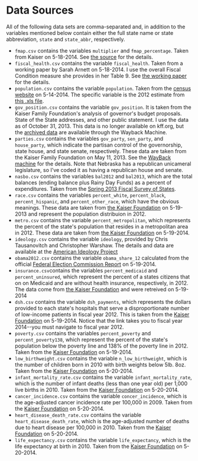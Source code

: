 # Data Sources

All of the following data sets are comma-separated and, in addition to the variables mentioned below contain either the full state name or state abbreviation, `state` and `state_abbr`, respectively.

* `fmap.csv` contains the variables `multiplier` and `fmap_percentage`. Taken from Kaiser on 5-18-2014. See [the source](http://kff.org/medicaid/state-indicator/federal-matching-rate-and-multiplier/) for the details.
* `fiscal_health.csv` contains the variable `fiscal_health`. Taken from a working paper by Sarah Arnett on 5-18-2014. I use the overall Fiscal Condition measure she provides in her Table 9. See [the working paper](http://mercatus.org/sites/default/files/Arnett_StateFiscalCondition_v1.pdf) for the details.
* `population.csv` contains the variable `population`. Taken from the [census website](http://www.census.gov/popest/data/state/totals/2012/index.html) on 5-14-2014. The specific variable is the 2012 estimate from [this .xls file](http://www.census.gov/popest/data/state/totals/2012/tables/NST-EST2012-01.xls).
* `gov_position.csv` contains the variable `gov_position`. It is taken from the Kaiser Family Foundation's analysis of governor's budget proposals. State of the State addresses, and other public statement. I use the data as of October 31, 2013. This data is no longer available on kff.org, but the [archived data](https://web.archive.org/web/20131031084159/http://kff.org/health-reform/state-indicator/state-activity-around-expanding-medicaid-under-the-affordable-care-act/) are available through the Wayback Machine.
* `parties.csv` contains the variables `gov_party`, `sen_party`, and `house_party`, which indicate the partisan control of the governorship, state house, and state senate, respectively. These data are taken from the Kaiser Family Foundation on May 11, 2013. See the [WayBack machine](https://web.archive.org/web/20130511115506/http://kff.org/other/state-indicator/state-political-parties/) for the details. Note that Nebraska has a republican unicameral legislature, so I've coded it as having a republican house and senate.
* `nasbo.csv` contains the variables `bal2012` and `bal2013`, which are the total balances (ending balance plus Rainy Day Funds) as a percent of expenditures. Taken from the [Spring 2013 Fiscal Survey of States](http://www.nasbo.org/sites/default/files/Spring%202013%20Fiscal%20Survey%20of%20States.pdf).
* `race.csv` contains the variables `percent_white`, `percent_black`, `percent_hispanic`, and `percent_other_race`, which have the obvious meanings. These data are taken from [the Kaiser Foundation](http://kff.org/other/state-indicator/distribution-by-raceethnicity/) on 5-19-2013 and represent the population distribuion in 2012. 
* `metro.csv` contains the variable `percent_metropolitan`, which represents the percent of the state's population that resides in a metropolitan area in 2012. These data are taken from [the Kaiser Foundation](http://kff.org/other/state-indicator/metropolitan-distribution/) on 5-19-2014.
* `ideology.csv` contains the variable `ideology`, provided by Chris Tausanovitch and Christopher Warshaw. The details and data are available at the [American Ideology Project](http://www.americanideologyproject.com/)
* `obama2012.csv` contains the variable `obama_share_12` calculated from the official [Federal Election Commission Report](http://www.fec.gov/pubrec/fe2012/federalelections2012.pdf) on 5-19-2014.
* `insurance.csv`contains the variables `percent_medicaid` and `percent_uninsured`, which represent the percent of a states citizens that on on Medicaid and are without health insurance, respectively, in 2012. The data come from [the Kaiser Foundation](http://kff.org/other/state-indicator/total-population/) and were retreived on 5-19-2014
* `dsh.csv` contains the variable `dsh_payments`, which represents the dollars provided to each state's hospitals that serve a disproportionate number of low-income patients in fiscal year 2012. This is taken from the [Kaiser Foundation](http://kff.org/medicaid/state-indicator/federal-dsh-allotments/) on 5-19-2014. Notice that the link takes you to fiscal year 2014--you must navigate to fiscal year 2012.
* `poverty.csv` contains the variables `percent_poverty` and `percent_poverty138`, which represent the percent of the state's population below the poverty line and 138% of the poverty line in 2012. Taken from the [Kaiser Foundation](http://kff.org/other/state-indicator/distribution-by-fpl/) on 5-19-2014.
* `low_birthweight.csv` contains the variable `n_low_birthweight`, which is the number of children born in 2010 with birth weights below 5lb. 8oz. Taken from the [Kaiser Foundation](http://kff.org/other/state-indicator/number-of-births-of-low-birthweight/) on 5-20-2014.
* `infant_mortality_rate.csv` contains the variable `infant_mortality_rate`, which is the number of infant deaths (less than one year old) per 1,000 live births in 2010. Taken from the [Kaiser Foundation](http://kff.org/other/state-indicator/infant-death-rate/) on 5-20-2014.
* `cancer_incidence.csv` contains the variable `concer_incidence`, which is the age-adjusted cancer incidence rate per 100,000 in 2009. Taken from the [Kaiser Foundation](http://kff.org/other/state-indicator/cancer-incidence-per-100000/) on 5-20-2014.
* `heart_disease_death_rate.csv` contains the variable `heart_disease_death_rate`, which is the age-adjusted number of deaths due to heart disease per 100,000 in 2010. Taken from the [Kaiser Foundation](http://kff.org/other/state-indicator/number-of-deaths-due-to-diseases-of-the-heart-per-100000-population/) on 5-20-2014.
* `life_expectancy.csv` contains the variable `life_expectancy`, which is the life expectancy at birth in 2010. Taken from the [Kaiser Foundation](http://kff.org/other/state-indicator/life-expectancy/) on 5-20-2014.